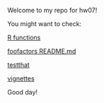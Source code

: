 Welcome to my repo for hw07!

You might want to check:

[R functions](https://github.com/STAT545-UBC-students/hw07-yukirang/tree/master/foofactors/R)

[foofactors README.md](https://github.com/STAT545-UBC-students/hw07-yukirang/blob/master/foofactors/README.md)

[testthat](https://github.com/STAT545-UBC-students/hw07-yukirang/tree/master/foofactors/tests/testthat)

[vignettes](https://github.com/STAT545-UBC-students/hw07-yukirang/tree/master/foofactors/vignettes)

Good day!




